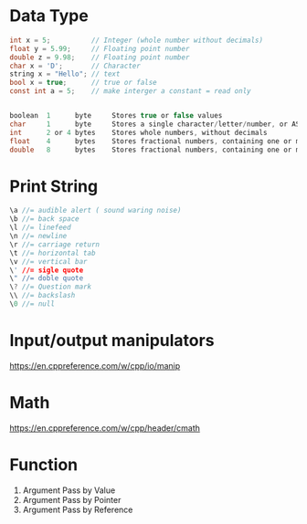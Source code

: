 # Data Type
```c
int x = 5;          // Integer (whole number without decimals)
float y = 5.99;     // Floating point number
double z = 9.98;    // Floating point number
char x = 'D';       // Character
string x = "Hello"; // text
bool x = true;      // true or false
const int a = 5;    // make interger a constant = read only


boolean  1      byte     Stores true or false values
char     1      byte     Stores a single character/letter/number, or ASCII values
int      2 or 4 bytes    Stores whole numbers, without decimals
float    4      bytes    Stores fractional numbers, containing one or more decimals. Sufficient for storing 7 decimal digits
double   8      bytes    Stores fractional numbers, containing one or more decimals. Sufficient for storing 15 decimal digits
```

# Print String
```c
\a //= audible alert ( sound waring noise)
\b //= back space
\l //= linefeed
\n //= newline
\r //= carriage return
\t //= horizontal tab
\v //= vertical bar
\' //= sigle quote
\" //= doble quote
\? //= Question mark
\\ //= backslash
\0 //= null
```

# Input/output manipulators
https://en.cppreference.com/w/cpp/io/manip

# Math
https://en.cppreference.com/w/cpp/header/cmath

# Function
1. Argument Pass by Value
2. Argument Pass by Pointer
3. Argument Pass by Reference